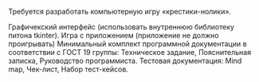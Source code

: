 Требуется разработать компьютерную игру «крестики-нолики».

Графичекский интерфейс (использовать внутреннюю библиотеку питона tkinter).
Игра с приложением (приложение не должно проигрывать)
Минимальный комплект программной документации в соответствии с ГОСТ 19 группы: Техническое задание, Пояснительная записка, Руководство программиста.
Тестовая документация: Mind map, Чек-лист, Набор тест-кейсов.
